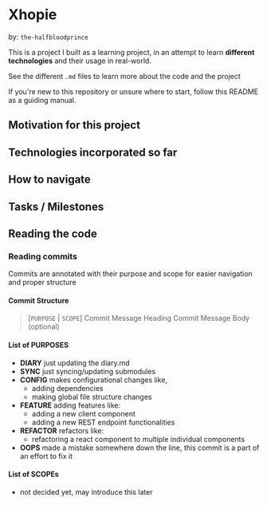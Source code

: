 # Xhopie

by: `the-halfbloodprince`

This is a project I built as a learning project, in an attempt to learn **different technologies** and their usage in real-world.

See the different `.md` files to learn more about the code and the project

If you're new to this repository or unsure where to start, follow this README as a guiding manual.

## Motivation for this project


## Technologies incorporated so far


## How to navigate


## Tasks / Milestones


## Reading the code

### Reading commits
Commits are annotated with their purpose and scope for easier navigation and proper structure

#### Commit Structure
> [`PURPOSE` | `SCOPE`] Commit Message Heading
> Commit Message Body (optional)

#### List of PURPOSES
- **DIARY**
	just updating the diary.md
- **SYNC**
	just syncing/updating submodules
- **CONFIG**
	makes configurational changes
	like,
	- adding dependencies
	- making global file structure changes
- **FEATURE**
	adding features like:
	- adding a new client component
	- adding a new REST endpoint functionalities
- **REFACTOR**
	refactors like:
	- refactoring a react component to multiple individual components
- **OOPS**
	made a mistake somewhere down the line, this commit is a part of an effort to fix it

#### List of SCOPEs
- not decided yet, may introduce this later
